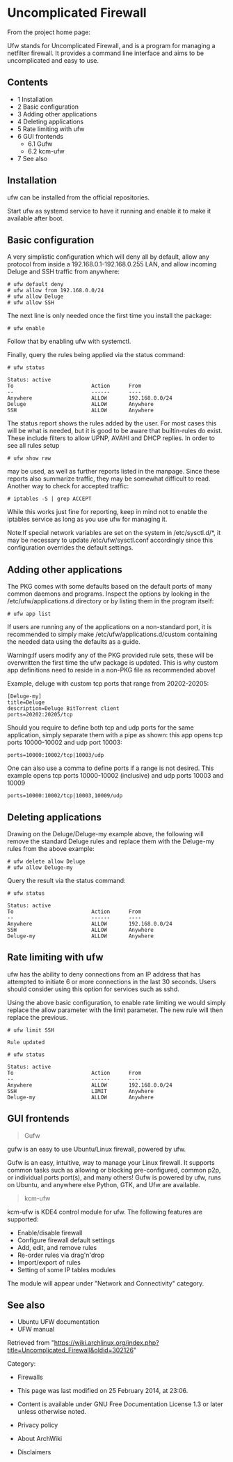 Uncomplicated Firewall
======================

From the project home page:

Ufw stands for Uncomplicated Firewall, and is a program for managing a
netfilter firewall. It provides a command line interface and aims to be
uncomplicated and easy to use.

Contents
--------

-   1 Installation
-   2 Basic configuration
-   3 Adding other applications
-   4 Deleting applications
-   5 Rate limiting with ufw
-   6 GUI frontends
    -   6.1 Gufw
    -   6.2 kcm-ufw
-   7 See also

Installation
------------

ufw can be installed from the official repositories.

Start ufw as systemd service to have it running and enable it to make it
available after boot.

Basic configuration
-------------------

A very simplistic configuration which will deny all by default, allow
any protocol from inside a 192.168.0.1-192.168.0.255 LAN, and allow
incoming Deluge and SSH traffic from anywhere:

    # ufw default deny
    # ufw allow from 192.168.0.0/24
    # ufw allow Deluge
    # ufw allow SSH

The next line is only needed once the first time you install the
package:

    # ufw enable

Follow that by enabling ufw with systemctl.

Finally, query the rules being applied via the status command:

    # ufw status

    Status: active
    To                         Action      From
    --                         ------      ----
    Anywhere                   ALLOW       192.168.0.0/24
    Deluge                     ALLOW       Anywhere
    SSH                        ALLOW       Anywhere

The status report shows the rules added by the user. For most cases this
will be what is needed, but it is good to be aware that builtin-rules do
exist. These include filters to allow UPNP, AVAHI and DHCP replies. In
order to see all rules setup

    # ufw show raw 

may be used, as well as further reports listed in the manpage. Since
these reports also summarize traffic, they may be somewhat difficult to
read. Another way to check for accepted traffic:

    # iptables -S | grep ACCEPT

While this works just fine for reporting, keep in mind not to enable the
iptables service as long as you use ufw for managing it.

Note:If special network variables are set on the system in
/etc/sysctl.d/*, it may be necessary to update /etc/ufw/sysctl.conf
accordingly since this configuration overrides the default settings.

Adding other applications
-------------------------

The PKG comes with some defaults based on the default ports of many
common daemons and programs. Inspect the options by looking in the
/etc/ufw/applications.d directory or by listing them in the program
itself:

    # ufw app list

If users are running any of the applications on a non-standard port, it
is recommended to simply make /etc/ufw/applications.d/custom containing
the needed data using the defaults as a guide.

Warning:If users modify any of the PKG provided rule sets, these will be
overwritten the first time the ufw package is updated. This is why
custom app definitions need to reside in a non-PKG file as recommended
above!

Example, deluge with custom tcp ports that range from 20202-20205:

    [Deluge-my]
    title=Deluge
    description=Deluge BitTorrent client
    ports=20202:20205/tcp

Should you require to define both tcp and udp ports for the same
application, simply separate them with a pipe as shown: this app opens
tcp ports 10000-10002 and udp port 10003:

    ports=10000:10002/tcp|10003/udp

One can also use a comma to define ports if a range is not desired. This
example opens tcp ports 10000-10002 (inclusive) and udp ports 10003 and
10009

    ports=10000:10002/tcp|10003,10009/udp

Deleting applications
---------------------

Drawing on the Deluge/Deluge-my example above, the following will remove
the standard Deluge rules and replace them with the Deluge-my rules from
the above example:

    # ufw delete allow Deluge
    # ufw allow Deluge-my

Query the result via the status command:

    # ufw status

    Status: active
    To                         Action      From
    --                         ------      ----
    Anywhere                   ALLOW       192.168.0.0/24
    SSH                        ALLOW       Anywhere
    Deluge-my                  ALLOW       Anywhere

Rate limiting with ufw
----------------------

ufw has the ability to deny connections from an IP address that has
attempted to initiate 6 or more connections in the last 30 seconds.
Users should consider using this option for services such as sshd.

Using the above basic configuration, to enable rate limiting we would
simply replace the allow parameter with the limit parameter. The new
rule will then replace the previous.

    # ufw limit SSH

    Rule updated

    # ufw status

    Status: active
    To                         Action      From
    --                         ------      ----
    Anywhere                   ALLOW       192.168.0.0/24
    SSH                        LIMIT       Anywhere
    Deluge-my                  ALLOW       Anywhere

GUI frontends
-------------

> Gufw

gufw is an easy to use Ubuntu/Linux firewall, powered by ufw.

Gufw is an easy, intuitive, way to manage your Linux firewall. It
supports common tasks such as allowing or blocking pre-configured,
common p2p, or individual ports port(s), and many others! Gufw is
powered by ufw, runs on Ubuntu, and anywhere else Python, GTK, and Ufw
are available.

> kcm-ufw

kcm-ufw is KDE4 control module for ufw. The following features are
supported:

-   Enable/disable firewall
-   Configure firewall default settings
-   Add, edit, and remove rules
-   Re-order rules via drag\'n\'drop
-   Import/export of rules
-   Setting of some IP tables modules

The module will appear under "Network and Connectivity" category.

See also
--------

-   Ubuntu UFW documentation
-   UFW manual

Retrieved from
"https://wiki.archlinux.org/index.php?title=Uncomplicated_Firewall&oldid=302126"

Category:

-   Firewalls

-   This page was last modified on 25 February 2014, at 23:06.
-   Content is available under GNU Free Documentation License 1.3 or
    later unless otherwise noted.
-   Privacy policy
-   About ArchWiki
-   Disclaimers
